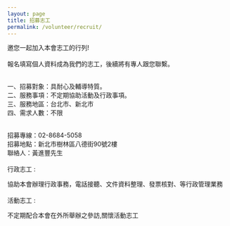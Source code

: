 ```yaml
---
layout: page
title: 招募志工
permalink: /volunteer/recruit/
---
```


邀您一起加入本會志工的行列!<br/>
<br/>
報名填寫個人資料成為我們的志工，後續將有專人跟您聯繫。<br/>
<br/>

一、招募對象：具耐心及輔導特質。<br/>
二、服務事項：不定期協助活動及行政事項。<br/>
三、服務地區：台北市、新北市<br/>
四、需求人數：不限<br/>
<br/>

招募專線：02-8684-5058<br/>
招募地點：新北市樹林區八德街90號2樓<br/>
聯絡人：黃進豐先生<br/>
<br/>
行政志工 :<br/>

協助本會辦理行政事務，電話接聽、文件資料整理、發票核對、等行政管理業務<br/>
<br/>
活動志工 :<br/>

不定期配合本會在外所舉辦之參訪,關懷活動志工
